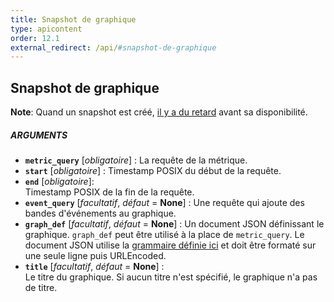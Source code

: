 ```yaml
---
title: Snapshot de graphique
type: apicontent
order: 12.1
external_redirect: /api/#snapshot-de-graphique
---
```


## Snapshot de graphique

**Note**: Quand un snapshot est créé, [il y a du retard][1] avant sa disponibilité.

##### ARGUMENTS

* **`metric_query`** [*obligatoire*] :
    La requête de la métrique.
* **`start`** [*obligatoire*] :
    Timestamp POSIX du début de la requête.
* **`end`** [*obligatoire*]:  
    Timestamp POSIX de la fin de la requête.
* **`event_query`** [*facultatif*, *défaut* = **None**] :
    Une requête qui ajoute des bandes d'événements au graphique.
* **`graph_def`** [*facultatif*, *défaut* = **None**] :
    Un document JSON définissant le graphique. `graph_def` peut être utilisé à la place de `metric_query`. Le document JSON utilise la [grammaire définie ici][2] et doit être formaté sur une seule ligne puis URLEncoded.
* **`title`** [*facultatif*, *défaut* = **None**] :  
    Le titre du graphique. Si aucun titre n'est spécifié, le graphique n'a pas de titre.

[1]: http://andreafalzetti.github.io/blog/2017/04/17/datadog-png-snapshot-not-showing.html
[2]: /graphing/graphing_json/#grammar
